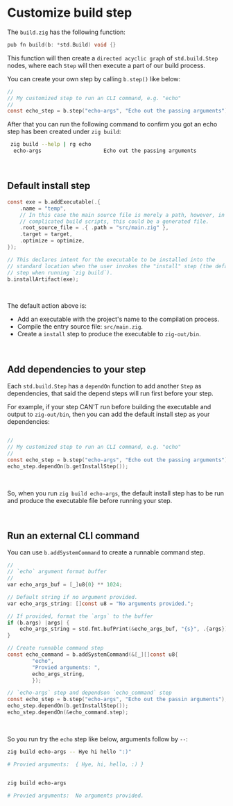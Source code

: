 # Customize build step

The `build.zig` has the following function:

```c
pub fn build(b: *std.Build) void {}
```

This function will then create a `directed acyclic graph` of `std.build.Step`
nodes, where each `Step` will then execute a part of our build process.

You can create your own step by calling `b.step()` like below:

```c
//
// My customized step to run an CLI command, e.g. "echo"
//
const echo_step = b.step("echo-args", "Echo out the passing arguments");
```

After that you can run the following command to confirm you got an echo step
has been created under `zig build`:

```bash
 zig build --help | rg echo
  echo-args                    Echo out the passing arguments
```

</br>

## Default install step

```c
const exe = b.addExecutable(.{
    .name = "temp",
    // In this case the main source file is merely a path, however, in more
    // complicated build scripts, this could be a generated file.
    .root_source_file = .{ .path = "src/main.zig" },
    .target = target,
    .optimize = optimize,
});

// This declares intent for the executable to be installed into the
// standard location when the user invokes the "install" step (the default
// step when running `zig build`).
b.installArtifact(exe);
```

</br>

The default action above is:

- Add an executable with the project's name to the compilation process.
- Compile the entry source file: `src/main.zig`.
- Create a `install` step to produce the executable to `zig-out/bin`.

</br>

## Add dependencies to your step

Each `std.build.Step` has a `dependOn` function to add another `Step` as
dependencies, that said the depend steps will run first before your step.

For example, if your step CAN'T run before building the executable and output
to `zig-out/bin`, then you can add the default install step as your dependencies:

```c

//
// My customized step to run an CLI command, e.g. "echo"
//
const echo_step = b.step("echo-args", "Echo out the passing arguments");
echo_step.dependOn(b.getInstallStep());
```

</br>

So, when you run `zig build echo-args`, the default install step has to be run
and produce the executable file before running your step.

</br>

## Run an external CLI command

You can use `b.addSystemCommand` to create a  runnable command step.

```c
//
// `echo` argument format buffer
//
var echo_args_buf = [_]u8{0} ** 1024;

// Default string if no argument provided.
var echo_args_string: []const u8 = "No arguments provided.";

// If provided, format the `args` to the buffer
if (b.args) |args| {
    echo_args_string = std.fmt.bufPrint(&echo_args_buf, "{s}", .{args}) catch "";
}

// Create runnable command step
const echo_command = b.addSystemCommand(&[_][]const u8{
        "echo",
        "Provied arguments: ",
        echo_args_string,
        });

// `echo-args` step and dependson `echo_command` step
const echo_step = b.step("echo-args", "Echo out the passin arguments");
echo_step.dependOn(b.getInstallStep());
echo_step.dependOn(&echo_command.step);
```

</br>

So you run try the `echo` step like below, arguments follow by `--`:

```bash
zig build echo-args -- Hye hi hello ":)"

# Provied arguments:  { Hye, hi, hello, :) }


zig build echo-args

# Provied arguments:  No arguments provided.
```

</br>

